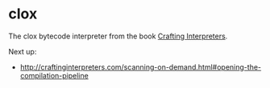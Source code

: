 # clox
The clox bytecode interpreter from the book [Crafting Interpreters](https://craftinginterpreters.com).

Next up:

- http://craftinginterpreters.com/scanning-on-demand.html#opening-the-compilation-pipeline